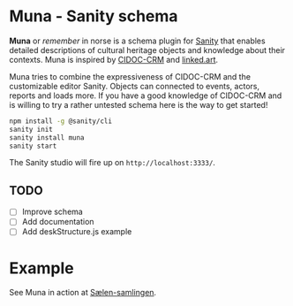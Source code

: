 # Muna - Sanity schema

**Muna** or *remember* in norse is a schema plugin for [Sanity](https://sanity.io) that enables detailed descriptions of cultural heritage objects and knowledge about their contexts. Muna is inspired by [CIDOC-CRM](http://www.cidoc-crm.org/) and [linked.art](https://linked.art). 

Muna tries to combine the expressiveness of CIDOC-CRM and the customizable editor Sanity. Objects can connected to events, actors, reports and loads more. If you have a good knowledge of CIDOC-CRM and is willing to try a rather untested schema here is the way to get started!

```bash
npm install -g @sanity/cli
sanity init
sanity install muna
sanity start
```

The Sanity studio will fire up on `http://localhost:3333/`.

## TODO

* [ ] Improve schema
* [ ] Add documentation
* [ ] Add deskStructure.js example

# Example

See Muna in action at [Sælen-samlingen](https://saelen.family). 

